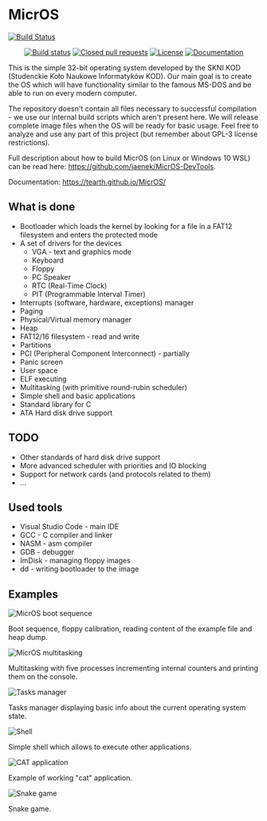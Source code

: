 # MicrOS
[![Build Status](https://i.imgur.com/lNuuSvc.png)](https://travis-ci.org/Tearth/MicrOS)

<p align="center">
<a href="https://travis-ci.org/Tearth/MicrOS"><img src="https://travis-ci.org/Tearth/MicrOS.svg?branch=develop" alt="Build status"></img></a>
<a href="https://github.com/Tearth/MicrOS/pulls?q=is%3Apr+is%3Aclosed"><img src="https://img.shields.io/github/issues-pr-closed-raw/Tearth/MicrOS" alt="Closed pull requests"></img></a>
<a href="https://github.com/Tearth/MicrOS/blob/master/LICENSE"><img src="https://img.shields.io/github/license/Tearth/MicrOS" alt="License"></img></a>
<a href="https://tearth.github.io/MicrOS/"><img src="https://img.shields.io/badge/Doxygen-gh--pages-blue" alt="Documentation"></img></a>
</p>

This is the simple 32-bit operating system developed by the SKNI KOD (Studenckie Koło Naukowe Informatyków KOD). Our main goal is to create the OS which will have functionality similar to the famous MS-DOS and be able to run on every modern computer.

The repository doesn't contain all files necessary to successful compilation - we use our internal build scripts which aren't present here. We will release complete image files when the OS will be ready for basic usage. Feel free to analyze and use any part of this project (but remember about GPL-3 license restrictions).

Full description about how to build MicrOS (on Linux or Windows 10 WSL) can be read here: https://github.com/jaenek/MicrOS-DevTools.

Documentation: https://tearth.github.io/MicrOS/

## What is done
* Bootloader which loads the kernel by looking for a file in a FAT12 filesystem and enters the protected mode
* A set of drivers for the devices
  * VGA - text and graphics mode
  * Keyboard
  * Floppy
  * PC Speaker
  * RTC (Real-Time Clock)
  * PIT (Programmable Interval Timer)
* Interrupts (software, hardware, exceptions) manager
* Paging
* Physical/Virtual memory manager
* Heap
* FAT12/16 filesystem - read and write
* Partitions
* PCI (Peripheral Component Interconnect) - partially
* Panic screen
* User space
* ELF executing
* Multitasking (with primitive round-rubin scheduler)
* Simple shell and basic applications
* Standard library for C
* ATA Hard disk drive support

## TODO
* Other standards of hard disk drive support
* More advanced scheduler with priorities and IO blocking
* Support for network cards (and protocols related to them)
* ...

## Used tools
* Visual Studio Code - main IDE
* GCC - C compiler and linker
* NASM - asm compiler
* GDB - debugger
* ImDisk - managing floppy images
* dd - writing bootloader to the image

## Examples
![MicrOS boot sequence](https://i.imgur.com/Y200tKQ.png)

Boot sequence, floppy calibration, reading content of the example file and heap dump.

![MicrOS multitasking](https://i.imgur.com/tKVWytt.png)

Multitasking with five processes incrementing internal counters and printing them on the console.

![Tasks manager](https://i.imgur.com/GETPuxo.png)

Tasks manager displaying basic info about the current operating system state.

![Shell](https://i.imgur.com/CpRxnFe.png)

Simple shell which allows to execute other applications.

![CAT application](https://i.imgur.com/CC2bwX6.png)

Example of working "cat" application.

![Snake game](https://i.imgur.com/8Bjz6IN.png)

Snake game.